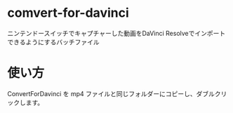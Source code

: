 # comvert-for-davinci
ニンテンドースイッチでキャプチャーした動画をDaVinci Resolveでインポートできるようにするバッチファイル

# 使い方
ConvertForDavinci を mp4 ファイルと同じフォルダーにコピーし、ダブルクリックします。

